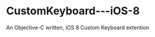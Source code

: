 CustomKeyboard---iOS-8
======================

An Objective-C written, iOS 8 Custom Keyboard extention
